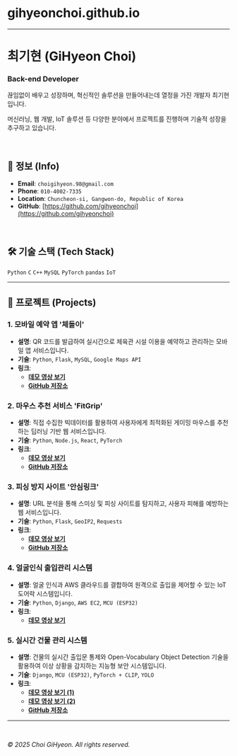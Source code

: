 # gihyeonchoi.github.io
-----

# **최기현 (GiHyeon Choi)**

### Back-end Developer

끊임없이 배우고 성장하며, 혁신적인 솔루션을 만들어내는데 열정을 가진 개발자 최기현입니다.

머신러닝, 웹 개발, IoT 솔루션 등 다양한 분야에서 프로젝트를 진행하며 기술적 성장을 추구하고 있습니다.

<br>

## **👤 정보 (Info)**

  * **Email**: `choigihyeon.98@gmail.com`
  * **Phone**: `010-4002-7335`
  * **Location**: `Chuncheon-si, Gangwon-do, Republic of Korea`
  * **GitHub**: [https://github.com/gihyeonchoi](https://github.com/gihyeonchoi)

<br>

## **🛠️ 기술 스택 (Tech Stack)**

`Python` `C` `C++` `MySQL` `PyTorch` `pandas` `IoT`

-----

## **🚀 프로젝트 (Projects)**

### **1. 모바일 예약 앱 '체돌이'**

  * **설명**: QR 코드를 발급하여 실시간으로 체육관 시설 이용을 예약하고 관리하는 모바일 앱 서비스입니다.
  * **기술**: `Python`, `Flask`, `MySQL`, `Google Maps API`
  * **링크**:
      * [**데모 영상 보기**](https://youtu.be/B28iQq--vXk)
      * [**GitHub 저장소**](https://github.com/gihyeonchoi/polai1)

### **2. 마우스 추천 서비스 'FitGrip'**

  * **설명**: 직접 수집한 빅데이터를 활용하여 사용자에게 최적화된 게이밍 마우스를 추천하는 딥러닝 기반 웹 서비스입니다.
  * **기술**: `Python`, `Node.js`, `React`, `PyTorch`
  * **링크**:
      * [**데모 영상 보기**](https://youtu.be/KJO51396-Og)
      * [**GitHub 저장소**](https://github.com/gihyeonchoi/fitgrip_backup)

### **3. 피싱 방지 사이트 '안심링크'**

  * **설명**: URL 분석을 통해 스미싱 및 피싱 사이트를 탐지하고, 사용자 피해를 예방하는 웹 서비스입니다.
  * **기술**: `Python`, `Flask`, `GeoIP2`, `Requests`
  * **링크**:
      * [**데모 영상 보기**](https://youtu.be/MJIkinJAzVI)
      * [**GitHub 저장소**](https://github.com/gihyeonchoi/hanium)

### **4. 얼굴인식 출입관리 시스템**

  * **설명**: 얼굴 인식과 AWS 클라우드를 결합하여 원격으로 출입을 제어할 수 있는 IoT 도어락 시스템입니다.
  * **기술**: `Python`, `Django`, `AWS EC2`, `MCU (ESP32)`
  * **링크**:
      * [**데모 영상 보기**](https://youtu.be/OX9yhg3c4fg)

### **5. 실시간 건물 관리 시스템**

  * **설명**: 건물의 실시간 출입문 통제와 Open-Vocabulary Object Detection 기술을 활용하여 이상 상황을 감지하는 지능형 보안 시스템입니다.
  * **기술**: `Django`, `MCU (ESP32)`, `PyTorch + CLIP`, `YOLO`
  * **링크**:
      * [**데모 영상 보기 (1)**](https://youtu.be/2EMWvNXkJ8g)
      * [**데모 영상 보기 (2)**](https://youtu.be/saZ0zsFKDy4)
      * [**GitHub 저장소**](https://github.com/gihyeonchoi/security_server)

-----

<br>

*© 2025 Choi GiHyeon. All rights reserved.*
